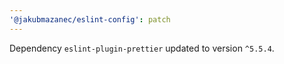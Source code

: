```yaml
---
'@jakubmazanec/eslint-config': patch
---
```

Dependency `eslint-plugin-prettier` updated to version `^5.5.4`.
